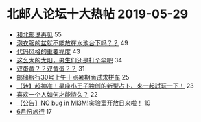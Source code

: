 # 北邮人论坛十大热帖 2019-05-29

- [和北邮说再见](https://bbs.byr.cn/article/MyBUPT/2084) 55
- [泡衣服的盆就不能放在水池台下吗？？](https://bbs.byr.cn/article/Talking/6124536) 49
- [代码风格的重要程度](https://bbs.byr.cn/article/WorkLife/1123997) 43
- [这么大的太阳，男生们还是打个伞吧](https://bbs.byr.cn/article/Picture/3242659) 34
- [双蛋黄？？双黄蛋？？](https://bbs.byr.cn/article/Food/502455) 31
- [邮储银行30号上午十点暑期面试求拼车](https://bbs.byr.cn/article/Job/2034161) 25
- [【转】超神准！星座小王子独创的新型占卜、來一起試玩一下！](https://bbs.byr.cn/article/Constellations/326533) 23
- [喜欢一个人如何才能持久？](https://bbs.byr.cn/article/Feeling/3112493) 22
- [【公告】NO bug in MI3M!实验室开放日来啦！](https://bbs.byr.cn/article/AimGraduate/1166918) 19
- [6月份旅行](https://bbs.byr.cn/article/Travel/142270) 17


